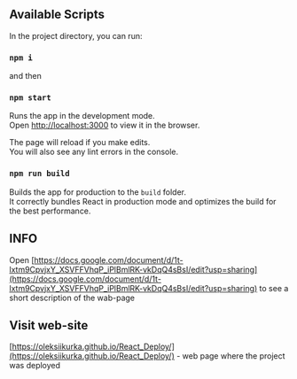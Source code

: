 
## Available Scripts

In the project directory, you can run:

### `npm i`

and then

### `npm start`


Runs the app in the development mode.\
Open [http://localhost:3000](http://localhost:3000) to view it in the browser.

The page will reload if you make edits.\
You will also see any lint errors in the console.


### `npm run build`

Builds the app for production to the `build` folder.\
It correctly bundles React in production mode and optimizes the build for the best performance.



## INFO

Open [https://docs.google.com/document/d/1t-lxtm9CpvjxY_XSVFFVhqP_iPlBmlRK-vkDqQ4sBsI/edit?usp=sharing](https://docs.google.com/document/d/1t-lxtm9CpvjxY_XSVFFVhqP_iPlBmlRK-vkDqQ4sBsI/edit?usp=sharing) to see a short description of the wab-page

## Visit web-site 

[https://oleksiikurka.github.io/React_Deploy/](https://oleksiikurka.github.io/React_Deploy/) - web page where the project was deployed